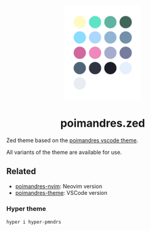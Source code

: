 <a name="readme-top"></a>

<div align="center">
  <img src=".github/assets/dots.png" width="200" />
</div>

<h1 align="center">poimandres.zed</h1>

Zed theme based on the [poimandres vscode theme][poimandres-theme].

All variants of the theme are available for use.

## Related

- [poimandres-nvim][poimandres-nvim]: Neovim version
- [poimandres-theme][poimandres-theme]: VSCode version

[poimandres-nvim]: https://github.com/olivercederborg/poimandres.nvim
[poimandres-theme]: https://github.com/drcmda/poimandres-theme

### Hyper theme

```console
hyper i hyper-pmndrs
```

